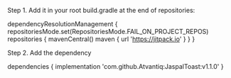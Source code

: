 Step 1. Add it in your root build.gradle at the end of repositories:

dependencyResolutionManagement {
		repositoriesMode.set(RepositoriesMode.FAIL_ON_PROJECT_REPOS)
		repositories {
			mavenCentral()
			maven { url 'https://jitpack.io' }
		}
	}


Step 2. Add the dependency

 dependencies {
	        implementation 'com.github.Atvantiq:JaspalToast:v1.1.0'
	}

